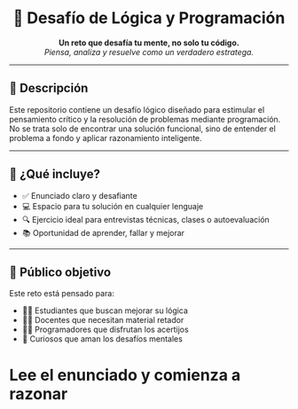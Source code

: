 <h1 align="center">🧠 Desafío de Lógica y Programación</h1>
<p align="center">
  <strong>Un reto que desafía tu mente, no solo tu código.</strong><br>
  <em>Piensa, analiza y resuelve como un verdadero estratega.</em>
</p>

---

## 📌 Descripción

Este repositorio contiene un desafío lógico diseñado para estimular el pensamiento crítico y la resolución de problemas mediante programación.  
No se trata solo de encontrar una solución funcional, sino de entender el problema a fondo y aplicar razonamiento inteligente.

---

## 🧩 ¿Qué incluye?

- ✅ Enunciado claro y desafiante  
- 💻 Espacio para tu solución en cualquier lenguaje  
- 🔍 Ejercicio ideal para entrevistas técnicas, clases o autoevaluación  
- 📚 Oportunidad de aprender, fallar y mejorar

---

## 🎯 Público objetivo

Este reto está pensado para:

- 👨‍🎓 Estudiantes que buscan mejorar su lógica  
- 👩‍🏫 Docentes que necesitan material retador  
- 🧑‍💻 Programadores que disfrutan los acertijos  
- 🧠 Curiosos que aman los desafíos mentales

# Lee el enunciado y comienza a razonar
